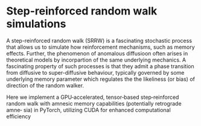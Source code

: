 # Step-reinforced random walk simulations

A step-reinforced random walk (SRRW) is a fascinating stochastic process that allows us to simulate how reinforcement mechanisms, such as memory effects. Further, the phenomenon of anomalous diffusioon often arises in theoretical models by incorpartion of the same underlying mechanics. A fascinating property of such processes is that they admit a phase transition from diffusive to super-diffusive behaviour, typically governed by some underlying memory parameter which regulates the the likeliness (or bias) of direction of the random walker.

Here we implement a GPU‑accelerated, tensor‑based step‑reinforced random walk with amnesic memory capabilities (potentially retrograde amne‑
sia) in PyTorch, utilizing CUDA for enhanced computational efficiency
